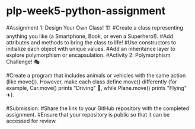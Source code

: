# plp-week5-python-assignment

#Assignment 1: Design Your Own Class! 🏗️
#Create a class representing anything you like (a Smartphone, Book, or even a Superhero!).
#Add attributes and methods to bring the class to life!
#Use constructors to initialize each object with unique values.
#Add an inheritance layer to explore polymorphism or encapsulation.
#Activity 2: Polymorphism Challenge! 🎭

#Create a program that includes animals or vehicles with the same action (like move()). However, make each class define move() differently (for example, Car.move() prints "Driving" 🚗, while Plane.move() prints "Flying" ✈️).

#Submission:
#Share the link to your GitHub repository with the completed assignment.
#Ensure that your repository is public so that it can be accessed for review.
